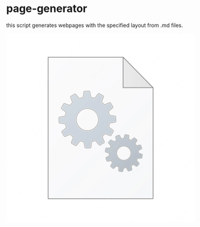 # page-generator
this script generates webpages with the specified layout from .md files.

<p align="center">
  <img src="https://github.com/adeoo/page-generator/blob/master/page_generator.png" >
</p>
